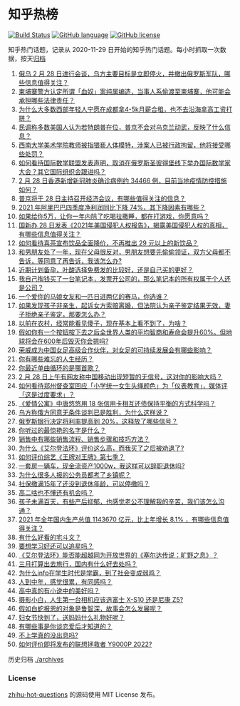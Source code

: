 # 知乎热榜
[![Build Status](https://github.com/ToWeLong/zhihu-hot-questions/workflows/CI/badge.svg)](https://github.com/ToWeLong/zhihu-hot-questions/actions)
[![GitHub language](https://img.shields.io/badge/language-golang-orange.svg)](https://golang.org/)
[![GitHub license](https://img.shields.io/github/license/ToWeLong/zhihu-hot-questions)](https://github.com/ToWeLong/zhihu-hot-questions/blob/main/LICENSE)

知乎热门话题，记录从 2020-11-29 日开始的知乎热门话题。每小时抓取一次数据，按天[归档](./archives)

<!-- BEGIN -->

1. [俄乌 2 月 28 日进行会谈，乌方主要目标是立即停火，并撤出俄罗斯军队，哪些信息值得关注？](https://www.zhihu.com/question/519209615)
1. [柬埔寨警方认定所谓「血奴」案纯属编造，当事人系偷渡至柬埔寨，他可能会承担哪些法律责任？](https://www.zhihu.com/question/519247319)
1. [为什么大多数西部年轻人宁愿在成都拿4-5k月薪合租，也不去沿海拿高工资打拼？](https://www.zhihu.com/question/518898620)
1. [民调称多数美国人认为若特朗普在位，普京不会对乌克兰动武，反映了什么信息？](https://www.zhihu.com/question/519094900)
1. [西南大学美术学院教师被指猥亵人体模特，涉案人已被行政拘留，他将接受哪些处罚？](https://www.zhihu.com/question/519143975)
1. [如何看待国际数学联盟发表声明，取消在俄罗斯圣彼得堡线下举办国际数学家大会？其它国际组织会跟进吗？](https://www.zhihu.com/question/519053327)
1. [2 月 28 日香港新增新冠肺炎确诊病例约 34466 例，目前当地疫情防控措施如何？](https://www.zhihu.com/question/519194176)
1. [普京将于 28 日主持召开经济会议，有哪些值得关注的信息？](https://www.zhihu.com/question/519243033)
1. [2021 年阿里巴巴四季度净利润同比下降 74%，其下降因素有哪些？](https://www.zhihu.com/question/518616928)
1. [如果给你5万，让你一年内除了吃喝拉撒睡，都在打游戏，你愿意吗？](https://www.zhihu.com/question/518611719)
1. [国新办 28 日发表《2021年美国侵犯人权报告》，揭露美国侵犯人权的真相，有哪些信息值得关注？](https://www.zhihu.com/question/519206674)
1. [如何看待喜茶宣布饮品全面降价，不再推出 29 元以上的新饮品？](https://www.zhihu.com/question/518489907)
1. [和男朋友处了一年，现在父母很反对，男朋友想要先偷偷领证，双方父母都不告诉，等同意了再告诉，我该怎么办?](https://www.zhihu.com/question/518296977)
1. [近期计划备孕，叶酸选择免费发的比较好，还是自己买的更好？](https://www.zhihu.com/question/508804943)
1. [我自己掏钱买了一台笔记本，发票开公司的，那么笔记本的所有权属于个人还是公司？](https://www.zhihu.com/question/506288529)
1. [一个爱你的马娘女友和一匹日进两亿的赛马，你选谁？](https://www.zhihu.com/question/519145728)
1. [如果发现孩子非亲生，起诉女方索赔离婚，但法院认为亲子鉴定结果无效，妻子拒绝亲子鉴定，那要怎么办？](https://www.zhihu.com/question/518707249)
1. [以前在农村，经常能看见傻子，现在基本上看不到了，为啥？](https://www.zhihu.com/question/367154728)
1. [假如你有一个按钮按下去之后全世界人类的平均智商和寿命会提升60%。但地球将会在600年后毁灭你会摁吗?](https://www.zhihu.com/question/519131287)
1. [荣威成为中国女足高级合作伙伴，对女足的可持续发展会有哪些影响？](https://www.zhihu.com/question/518625593)
1. [你有哪些难忘的人生经历？](https://www.zhihu.com/question/55446928)
1. [你最近单曲循环的是哪首歌？](https://www.zhihu.com/question/518636768)
1. [2 月 28 日上午有网友称中国移动出现短暂的无信号，这对你的影响大吗？](https://www.zhihu.com/question/519170537)
1. [如何看待郑州督查室回应「小学统一女生头绳颜色」为「仪表教育」，媒体评「这是过度要求」？](https://www.zhihu.com/question/519207333)
1. [《爱情公寓》中唐悠悠用 18 张信用卡相互还债保持平衡的方式科学吗？](https://www.zhihu.com/question/305943446)
1. [乌方称俄方同意无条件谈判已是胜利，为什么这样说？](https://www.zhihu.com/question/519147522)
1. [俄罗斯银行决定将利率提高到 20%，这释放了哪些信号？](https://www.zhihu.com/question/519203414)
1. [你听过的最惊艳的名字是什么？](https://www.zhihu.com/question/265694919)
1. [销售中有哪些销售流程、销售步骤和技巧方法？](https://www.zhihu.com/question/53232695)
1. [为什么《艾尔登法环》评价这么高，而我买了之后被劝退了?](https://www.zhihu.com/question/518724789)
1. [如何评价综艺《王牌对王牌》第七季？](https://www.zhihu.com/question/518689443)
1. [一套房一辆车，现金流资产1000w，我这样可以辞职退休吗?](https://www.zhihu.com/question/514904775)
1. [为什么很多人报的公务员都考了乡镇呢？](https://www.zhihu.com/question/466476354)
1. [社保缴满15年了还没到退休年龄，可以停缴吗？](https://www.zhihu.com/question/509910077)
1. [高二啥也不懂还有机会吗？](https://www.zhihu.com/question/519062611)
1. [孩子未满百天，有些产后抑郁，也感觉老公不理解我的辛苦，我们该怎么沟通？](https://www.zhihu.com/question/517587568)
1. [2021 年全年国内生产总值 1143670 亿元，比上年增长 8.1% ，有哪些信息值得关注？](https://www.zhihu.com/question/519148768)
1. [有什么好看的宅斗文？](https://www.zhihu.com/question/333237535)
1. [要想学习好还可以追星吗？](https://www.zhihu.com/question/518805431)
1. [《艾尔登法环》能否能超越同为开放世界的《塞尔达传说：旷野之息》？](https://www.zhihu.com/question/517596326)
1. [三月打算出去旅行，国内有什么好去处吗？](https://www.zhihu.com/question/515826256)
1. [为什么infp在学生时代是学霸，到了社会变成弱鸡？](https://www.zhihu.com/question/517651904)
1. [人到中年，感觉很累，有同感吗？](https://www.zhihu.com/question/515538632)
1. [高中真的有小说中的美好吗？](https://www.zhihu.com/question/482835356)
1. [摄影小白，人生第一台相机应该选富士 X-S10 还是尼康 Z5?](https://www.zhihu.com/question/516267310)
1. [假如白蛇报恩的对象是鲁智深，故事会怎么发展呢？](https://www.zhihu.com/question/466621316)
1. [妇女节快到了，送妈妈什么礼物好呢？](https://www.zhihu.com/question/313239533)
1. [有哪些事是你谈恋爱后才知道的？](https://www.zhihu.com/question/66245907)
1. [不上学真的没出息吗?](https://www.zhihu.com/question/519143504)
1. [如何评价即将发布的联想拯救者 Y9000P 2022?](https://www.zhihu.com/question/508266341)

<!-- END -->

历史归档 [./archives](./archives)


### License
[zhihu-hot-questions](https://github.com/towelong/zhihu-hot-questions) 的源码使用 MIT License 发布。